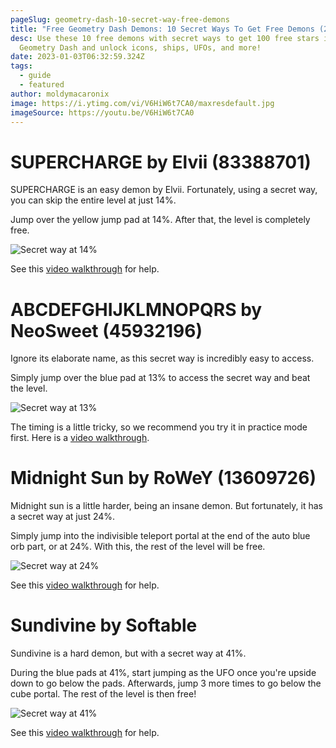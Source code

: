 ```yaml
---
pageSlug: geometry-dash-10-secret-way-free-demons
title: "Free Geometry Dash Demons: 10 Secret Ways To Get Free Demons (2023)"
desc: Use these 10 free demons with secret ways to get 100 free stars in
  Geometry Dash and unlock icons, ships, UFOs, and more!
date: 2023-01-03T06:32:59.324Z
tags:
  - guide
  - featured
author: moldymacaronix
image: https://i.ytimg.com/vi/V6HiW6t7CA0/maxresdefault.jpg
imageSource: https://youtu.be/V6HiW6t7CA0
---
```

# SUPERCHARGE by Elvii (83388701)

SUPERCHARGE is an easy demon by Elvii. Fortunately, using a secret way, you can skip the entire level at just 14%.

Jump over the yellow jump pad at 14%. After that, the level is completely free.

![Secret way at 14%](https://media.discordapp.net/attachments/392087938239954950/1059722685732618280/Secret_Way_Easy_Demon_Supercharge_by_Elvii___Geometry_Dash_2.11_0-15_screenshot.png)

See this [video walkthrough](https://youtu.be/w0iDFpz0Ifk) for help.

# ABCDEFGHIJKLMNOPQRS by NeoSweet (45932196)

Ignore its elaborate name, as this secret way is incredibly easy to access.

Simply jump over the blue pad at 13% to access the secret way and beat the level.

![Secret way at 13%](https://media.discordapp.net/attachments/392087938239954950/1059723571829690398/3_FREE_DEMONS_SECRET_WAYS_Working_2020___Geometry_Dash_0-30_screenshot.png?width=1197&height=675)

The timing is a little tricky, so we recommend you try it in practice mode first. Here is a [video walkthrough](https://youtu.be/FNRqTqxRMMU).

# Midnight Sun by RoWeY (13609726)

Midnight sun is a little harder, being an insane demon. But fortunately, it has a secret way at just 24%.

Simply jump into the indivisible teleport portal at the end of the auto blue orb part, or at 24%. With this, the rest of the level will be free.

![Secret way at 24%](https://media.discordapp.net/attachments/392087938239954950/1059724981321334824/SECRET_WAY_IN_INSANE_DEMON_midnight_sun_by_roWey._0-28_screenshot.png?width=1201&height=676)

See this [video walkthrough](https://youtu.be/pDKLMkFF_Qs) for help.

# Sundivine by Softable

Sundivine is a hard demon, but with a secret way at 41%.

During the blue pads at 41%, start jumping as the UFO once you're upside down to go below the pads. Afterwards, jump 3 more times to go below the cube portal. The rest of the level is then free!

![Secret way at 41%](https://media.discordapp.net/attachments/392087938239954950/1059726049191137350/Hard_Demon_secret_way_Sundivine_by_softable___Geometry_Dash_0-31_screenshot.png?width=1201&height=676)

See this [video walkthrough](https://youtu.be/AzcGzrj9P6o) for help.
